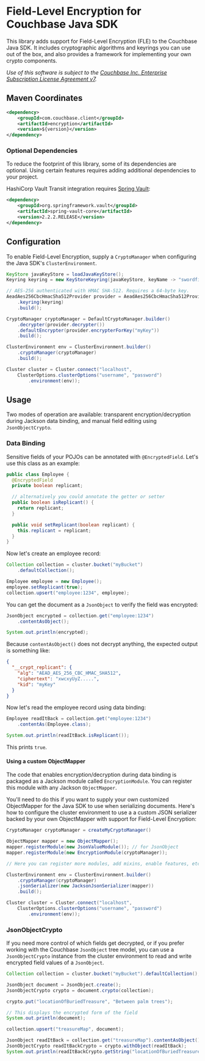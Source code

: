 # Field-Level Encryption for Couchbase Java SDK

This library adds support for Field-Level Encryption (FLE) to the Couchbase
Java SDK. It includes cryptographic algorithms and keyrings
you can use out of the box, and also provides a framework for implementing
your own crypto components.

_Use of this software is subject to the
[Couchbase Inc. Enterprise Subscription License Agreement v7](https://www.couchbase.com/ESLA01162020)._

## Maven Coordinates

```xml
<dependency>
    <groupId>com.couchbase.client</groupId>
    <artifactId>encryption</artifactId>
    <version>${version}</version>
</dependency>
```

### Optional Dependencies

To reduce the footprint of this library, some of its dependencies
are optional. Using certain features requires adding additional dependencies
to your project.
 
HashiCorp Vault Transit integration requires [Spring Vault](https://docs.spring.io/spring-vault/docs/current/reference/html/):

```xml
<dependency>
    <groupId>org.springframework.vault</groupId>
    <artifactId>spring-vault-core</artifactId>
    <version>2.2.2.RELEASE</version>
</dependency>
```

## Configuration

To enable Field-Level Encryption, supply a `CryptoManager` when configuring
the Java SDK's `ClusterEnvironment`.

```java
KeyStore javaKeyStore = loadJavaKeyStore();
Keyring keyring = new KeyStoreKeyring(javaKeyStore, keyName -> "swordfish");

// AES-256 authenticated with HMAC SHA-512. Requires a 64-byte key.
AeadAes256CbcHmacSha512Provider provider = AeadAes256CbcHmacSha512Provider.builder()
    .keyring(keyring)
    .build();

CryptoManager cryptoManager = DefaultCryptoManager.builder()
    .decrypter(provider.decrypter())
    .defaultEncrypter(provider.encrypterForKey("myKey"))
    .build();

ClusterEnvironment env = ClusterEnvironment.builder()
    .cryptoManager(cryptoManager)
    .build();

Cluster cluster = Cluster.connect("localhost",
    ClusterOptions.clusterOptions("username", "password")
        .environment(env));
```

## Usage

Two modes of operation are available: transparent encryption/decryption
during Jackson data binding, and manual field editing using `JsonObjectCrypto`. 

### Data Binding

Sensitive fields of your POJOs can be annotated with `@EncryptedField`.
Let's use this class as an example:

```java
public class Employee {
  @EncryptedField
  private boolean replicant;

  // alternatively you could annotate the getter or setter
  public boolean isReplicant() {
    return replicant;
  }

  public void setReplicant(boolean replicant) {
    this.replicant = replicant;
  }
}
```

Now let's create an employee record:

```java
Collection collection = cluster.bucket("myBucket")
    .defaultCollection();

Employee employee = new Employee();
employee.setReplicant(true);
collection.upsert("employee:1234", employee);
```

You can get the document as a `JsonObject` to verify the field was encrypted:

```java
JsonObject encrypted = collection.get("employee:1234")
    .contentAsObject();

System.out.println(encrypted);
```

Because `contentAsObject()` does not decrypt anything, the expected output
is something like:

```json
{
  "__crypt_replicant": {
    "alg": "AEAD_AES_256_CBC_HMAC_SHA512",
    "ciphertext": "xwcxyUyZ.....",
    "kid": "myKey"
  }
}
```

Now let's read the employee record using data binding:

```java
Employee readItBack = collection.get("employee:1234")
    .contentAs(Employee.class);

System.out.println(readItBack.isReplicant());
```

This prints `true`.

#### Using a custom ObjectMapper

The code that enables encryption/decryption during data binding is packaged
as a Jackson module called `EncryptionModule`. You can register this module
with any Jackson `ObjectMapper`.

You'll need to do this if you want to supply your own customized ObjectMapper
for the Java SDK to use when serializing documents. Here's how to configure
the cluster environment to use a a custom JSON serializer backed by your own
ObjectMapper with support for Field-Level Encryption:

```java
CryptoManager cryptoManager = createMyCryptoManager()

ObjectMapper mapper = new ObjectMapper();
mapper.registerModule(new JsonValueModule()); // for JsonObject
mapper.registerModule(new EncryptionModule(cryptoManager));

// Here you can register more modules, add mixins, enable features, etc.

ClusterEnvironment env = ClusterEnvironment.builder()
    .cryptoManager(cryptoManager)
    .jsonSerializer(new JacksonJsonSerializer(mapper))
    .build();

Cluster cluster = Cluster.connect("localhost",
    ClusterOptions.clusterOptions("username", "password")
        .environment(env));
```

### JsonObjectCrypto

If you need more control of which fields get decrypted, or if you prefer
working with the Couchbase `JsonObject` tree model, you can use
a `JsonObjectCrypto` instance from the cluster environment to read and
write encrypted field values of a `JsonObject`.

```java
Collection collection = cluster.bucket("myBucket").defaultCollection();

JsonObject document = JsonObject.create();
JsonObjectCrypto crypto = document.crypto(collection);

crypto.put("locationOfBuriedTreasure", "Between palm trees");

// This displays the encrypted form of the field
System.out.println(document);

collection.upsert("treasureMap", document);

JsonObject readItBack = collection.get("treasureMap").contentAsObject();
JsonObjectCrypto readItBackCrypto = crypto.withObject(readItBack);
System.out.println(readItBackCrypto.getString("locationOfBuriedTreasure"));
```
